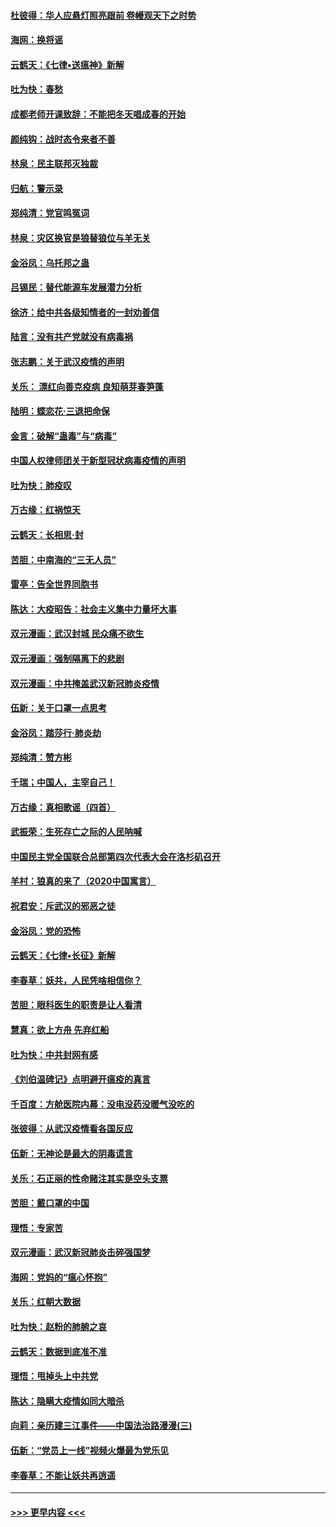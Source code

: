 #### [杜彼得：华人应悬灯照亮跟前 卷幔观天下之时势](../pages/nsc993/n11874822.md?t=02172244) 
#### [海网：换将谣](../pages/nsc993/n11873712.md?t=02172244) 
#### [云鹤天：《七律▪送瘟神》新解](../pages/nsc993/n11873598.md?t=02172244) 
#### [吐为快：春愁](../pages/nsc993/n11872801.md?t=02172244) 
#### [成都老师开课致辞：不能把冬天唱成春的开始](../pages/nsc993/n11872653.md?t=02172244) 
#### [颜纯钩：战时态令来者不善](../pages/nsc993/n11872011.md?t=02172244) 
#### [林泉：民主联邦灭独裁](../pages/nsc993/n11870998.md?t=02172244) 
#### [归航：警示录](../pages/nsc993/n11870963.md?t=02172244) 
#### [郑纯清：党官鸣冤词](../pages/nsc993/n11870938.md?t=02172244) 
#### [林泉：灾区换官是狼替狼位与羊无关](../pages/nsc993/n11870896.md?t=02172244) 
#### [金浴凤：乌托邦之蛊](../pages/nsc993/n11870879.md?t=02172244) 
#### [吕锡民：替代能源车发展潜力分析](../pages/nsc993/n11870656.md?t=02172244) 
#### [徐济：给中共各级知情者的一封劝善信](../pages/nsc993/n11868561.md?t=02172244) 
#### [陆言：没有共产党就没有病毒祸](../pages/nsc993/n11868232.md?t=02172244) 
#### [张志鹏：关于武汉疫情的声明](../pages/nsc993/n11867182.md?t=02172244) 
#### [关乐： 漂红向善克疫病 良知萌芽春笋蓬](../pages/nsc993/n11865710.md?t=02172244) 
#### [陆明：蝶恋花‧三退把命保](../pages/nsc993/n11865673.md?t=02172244) 
#### [金言：破解“蛊毒”与“病毒”](../pages/nsc993/n11864103.md?t=02172244) 
#### [中国人权律师团关于新型冠状病毒疫情的声明](../pages/nsc993/n11864249.md?t=02172244) 
#### [吐为快：肺疫叹](../pages/nsc993/n11864027.md?t=02172244) 
#### [万古缘：红祸惊天](../pages/nsc993/n11864079.md?t=02172244) 
#### [云鹤天：长相思‧封](../pages/nsc993/n11864006.md?t=02172244) 
#### [苦胆：中南海的“三无人员”](../pages/nsc993/n11862997.md?t=02172244) 
#### [雷亭：告全世界同胞书](../pages/nsc993/n11862572.md?t=02172244) 
#### [陈达：大疫昭告：社会主义集中力量坏大事](../pages/nsc993/n11859419.md?t=02172244) 
#### [双元漫画：武汉封城 民众痛不欲生](../pages/nsc993/n11859287.md?t=02172244) 
#### [双元漫画：强制隔离下的悲剧](../pages/nsc993/n11859244.md?t=02172244) 
#### [双元漫画：中共掩盖武汉新冠肺炎疫情](../pages/nsc993/n11858249.md?t=02172244) 
#### [伍新：关于口罩一点思考](../pages/nsc993/n11859195.md?t=02172244) 
#### [金浴凤：踏莎行‧肺炎劫](../pages/nsc993/n11858227.md?t=02172244) 
#### [郑纯清：赞方彬](../pages/nsc993/n11856803.md?t=02172244) 
#### [千瑞；中国人，主宰自己！](../pages/nsc993/n11856793.md?t=02172244) 
#### [万古缘：真相歌谣（四首）](../pages/nsc993/n11856263.md?t=02172244) 
#### [武振荣：生死存亡之际的人民呐喊](../pages/nsc993/n11856256.md?t=02172244) 
#### [中国民主党全国联合总部第四次代表大会在洛杉矶召开](../pages/nsc993/n11856344.md?t=02172244) 
#### [羊村：狼真的来了（2020中国寓言）](../pages/nsc993/n11856229.md?t=02172244) 
#### [祝君安：斥武汉的邪恶之徒](../pages/nsc993/n11855861.md?t=02172244) 
#### [金浴凤：党的恐怖](../pages/nsc993/n11855849.md?t=02172244) 
#### [云鹤天：《七律▪长征》新解](../pages/nsc993/n11855479.md?t=02172244) 
#### [李春草：妖共，人民凭啥相信你？](../pages/nsc993/n11855196.md?t=02172244) 
#### [苦胆：眼科医生的职责是让人看清](../pages/nsc993/n11853840.md?t=02172244) 
#### [慧真：欲上方舟 先弃红船](../pages/nsc993/n11853483.md?t=02172244) 
#### [吐为快：中共封网有感](../pages/nsc993/n11852575.md?t=02172244) 
#### [《刘伯温碑记》点明避开瘟疫的真言](../pages/nsc993/n11852128.md?t=02172244) 
#### [千百度：方舱医院内幕：没电没药没暖气没吃的](../pages/nsc993/n11850211.md?t=02172244) 
#### [张彼得：从武汉疫情看各国反应](../pages/nsc993/n11850102.md?t=02172244) 
#### [伍新：无神论是最大的阴毒谎言](../pages/nsc993/n11846129.md?t=02172244) 
#### [关乐：石正丽的性命赌注其实是空头支票](../pages/nsc993/n11846109.md?t=02172244) 
#### [苦胆：戴口罩的中国](../pages/nsc993/n11845576.md?t=02172244) 
#### [理悟：专家苦](../pages/nsc993/n11845564.md?t=02172244) 
#### [双元漫画：武汉新冠肺炎击碎强国梦](../pages/nsc993/n11843320.md?t=02172244) 
#### [海网：党妈的“瘟心怀抱”](../pages/nsc993/n11840740.md?t=02172244) 
#### [关乐：红朝大数据](../pages/nsc993/n11840675.md?t=02172244) 
#### [吐为快：赵粉的肺腑之哀](../pages/nsc993/n11840618.md?t=02172244) 
#### [云鹤天：数据到底准不准](../pages/nsc993/n11840325.md?t=02172244) 
#### [理悟：甩掉头上中共党](../pages/nsc993/n11838826.md?t=02172244) 
#### [陈达：隐瞒大疫情如同大暗杀](../pages/nsc993/n11838771.md?t=02172244) 
#### [向莉：亲历建三江事件——中国法治路漫漫(三)](../pages/nsc993/n11831825.md?t=02172244) 
#### [伍新：“党员上一线”视频火爆最为党乐见](../pages/nsc993/n11838200.md?t=02172244) 
#### [李春草：不能让妖共再逍遥](../pages/nsc993/n11838102.md?t=02172244) 

----
#### [ >>> 更早内容 <<< ](../indexes/nsc993-earlier.md)
